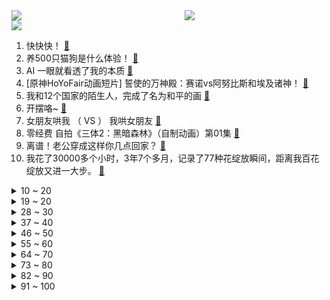 <div >
	<a style="float:left;width:55%;" href = "https://github.com/anuraghazra/github-readme-stats">
	 <img src = "https://github-readme-stats.vercel.app/api?username=iuuuuuaena&theme=buefy&show_icons=true"/>
	</a>
	<a  style="float:right;width:45%" href = "https://github.com/anuraghazra/github-readme-stats">
	 <img  src="https://github-readme-stats.vercel.app/api/top-langs/?username=anuraghazra&layout=compact"/>
	</a>
	</div>

[![](https://img.shields.io/badge/jxd-@jxdgogogo.xyz-yellowgreen.svg)](https://www.jxdgogogo.xyz)<br>
1. 快快快！ [:link:](//www.bilibili.com/video/BV1U54y1F7Sc) <br>
2. 养500只猫狗是什么体验！ [:link:](//www.bilibili.com/video/BV1gP411S7xv) <br>
3. AI 一眼就看透了我的本质 [:link:](//www.bilibili.com/video/BV1DP411U7kS) <br>
4. [原神HoYoFair动画短片] 誓使的万神殿：赛诺vs阿努比斯和埃及诸神！ [:link:](//www.bilibili.com/video/BV1aP411S7a2) <br>
5. 我和12个国家的陌生人，完成了名为和平的画 [:link:](//www.bilibili.com/video/BV1FP411S7TS) <br>
6. 开摆咯~ [:link:](//www.bilibili.com/video/BV1XP411U7SK) <br>
7. 女朋友哄我 （ VS ） 我哄女朋友 [:link:](//www.bilibili.com/video/BV1mT411W7Q9) <br>
8. 零经费 自拍《三体2：黑暗森林》（自制动画）第01集 [:link:](//www.bilibili.com/video/BV1ss4y127gi) <br>
9. 离谱！老公穿成这样你几点回家？ [:link:](//www.bilibili.com/video/BV1SX4y1r7Qx) <br>
10. 我花了30000多个小时，3年7个多月，记录了77种花绽放瞬间，距离我百花绽放又进一大步。 [:link:](//www.bilibili.com/video/BV1q54y1F7YZ) <br>
<details>
<summary>10 ~ 20</summary>

11. 【TF家族】2023年TF家族《登陆计划》系列演唱会——蝴蝶效应【演唱会全程回顾】（上半场） [:link:](//www.bilibili.com/video/BV16M4y1y7Sp) <br>
12. 我竟然真的采访到了《猫和老鼠》的画师！他还看了我的视频？！ [:link:](//www.bilibili.com/video/BV1Jo4y187Uh) <br>
13. 河南许昌又一个宝藏城市！他们竟有一个品牌让商家们纷纷看齐！ [:link:](//www.bilibili.com/video/BV14k4y1a7ih) <br>
14. 变 形 金 刚 忍 界 大 战 [:link:](//www.bilibili.com/video/BV1zk4y1e7YD) <br>
15. 《原神》寻味之旅——「璃月食集」第四期 [:link:](//www.bilibili.com/video/BV1Uo4y1L7ef) <br>
16. 《B站最快的UP主》 [:link:](//www.bilibili.com/video/BV1Ev4y1n78h) <br>
17. 当我把《反方向的钟》旋律倒过来写成一首新歌《正方向的钟》，中国风拉满！ [:link:](//www.bilibili.com/video/BV1Ph411u7WA) <br>
18. 重铸四月番荣光！我辈义不容辞！2023年四月番开播吐槽 [:link:](//www.bilibili.com/video/BV1og4y1T7VR) <br>
19. YOASOBI アイドル(Idol) Official Music Video [:link:](//www.bilibili.com/video/BV17h411u7sb) <br>
</details>
<details>
<summary>19 ~ 20</summary>

20. “我看到世界在崩裂，但我看到你”·顶级恐怖游戏【OUTLAST2】到底讲了什么样的故事 [:link:](//www.bilibili.com/video/BV1PM4y1y7oa) <br>
21. B站到底应该如何逆天改命？做了四年UP主的一些感想。 [:link:](//www.bilibili.com/video/BV1XN411w7ro) <br>
22. 放眼望去，全是瑕疵！吐槽《长空之王》【鉴定军事热门军事43.5】 [:link:](//www.bilibili.com/video/BV1uh411E7uF) <br>
23. 不停更声明，B站加油 [:link:](//www.bilibili.com/video/BV15v4y1n7im) <br>
24. 都什么年代，谁还邂逅传统小川？！！ [:link:](//www.bilibili.com/video/BV1vh411u7wH) <br>
25. 这个直接刷新了我对跳绳的认识 [:link:](//www.bilibili.com/video/BV1kg4y1u71y) <br>
26. 你们竟然这样测评游戏？ [:link:](//www.bilibili.com/video/BV19m4y117ey) <br>
27. 生活里一些奇怪的强迫症 [:link:](//www.bilibili.com/video/BV1pa4y1N7p7) <br>
28. ICU人情冷暖：当你重病以后！ [:link:](//www.bilibili.com/video/BV1om4y117P8) <br>
</details>
<details>
<summary>28 ~ 30</summary>

29. 【原神HoYoFair】先驱：将军幕 [:link:](//www.bilibili.com/video/BV14M411L78A) <br>
30. 来到南京吃美食！小傲吃的眼发直！ [:link:](//www.bilibili.com/video/BV1qL411e73s) <br>
31. 一个世纪的汉字突围史 [:link:](//www.bilibili.com/video/BV1DL411f7Jc) <br>
32. 我用ChatGPT做了一期动画杂谈.....【泛式】 [:link:](//www.bilibili.com/video/BV1qV4y1Z7Er) <br>
33. 今天是坂本龙一大师的《圣诞快乐 劳伦斯先生》，大家好好听 [:link:](//www.bilibili.com/video/BV1ym4y117u4) <br>
34. 爆肝两月！一口气带你看完全剧情《饥荒》究竟讲了什么故事？ [:link:](//www.bilibili.com/video/BV1Jc411p7oQ) <br>
35. 偶像 翻唱(アイドル) [:link:](//www.bilibili.com/video/BV1QX4y1z7TM) <br>
36. 修女半夜逛酒吧？突破自身局限才能获得新生！ [:link:](//www.bilibili.com/video/BV1LP411S73t) <br>
37. 丢人丢外地去了 [:link:](//www.bilibili.com/video/BV1gT411p7ep) <br>
</details>
<details>
<summary>37 ~ 40</summary>

38. 《明日方舟》EP -Endospore [:link:](//www.bilibili.com/video/BV1yT411H79u) <br>
39. 哈哈哈我疯啦，二手玫瑰版⚡小↑↑↑城↓↓夏↑天⚡ [:link:](//www.bilibili.com/video/BV1qg4y1u7f5) <br>
40. 莱依拉这段话太真实了！站在父母肩膀上才看到的世界，又怎么会轻易放下呢 [:link:](//www.bilibili.com/video/BV1so4y187DR) <br>
41. 成全你，我的最强恋爱脑 [:link:](//www.bilibili.com/video/BV1bh4y1W7nK) <br>
42. 小女孩也太可爱了吧！ [:link:](//www.bilibili.com/video/BV1Qc411H7DB) <br>
43. 骑行青海，遭遇九级大风沙尘暴，艰难到达乡镇吃个炕锅羊排 [:link:](//www.bilibili.com/video/BV1Hc411n7kD) <br>
44. 多大的人了必须分开睡 [:link:](//www.bilibili.com/video/BV1ig4y1T7CJ) <br>
45. 【STN快报第七季12】被骗了，我打了一天COD，结果发现是育碧的游戏 [:link:](//www.bilibili.com/video/BV1Hk4y1a7LW) <br>
46. “中国作协只养一个人，那也该是史铁生”【寻找·史铁生】 [:link:](//www.bilibili.com/video/BV1pM411K7r8) <br>
</details>
<details>
<summary>46 ~ 50</summary>

47. 整蛊！假装窜了…再用充气玩具腿让女友以为她把我掰断了！ [:link:](//www.bilibili.com/video/BV1q24y1F7jX) <br>
48. 终极社死！五十人面前讲随机PPT，脚趾抠出梦幻堡垒！ [:link:](//www.bilibili.com/video/BV1Dm4y117pf) <br>
49. 她是中国第一女警，3枪击毙歹徒，救出28名孩子 [:link:](//www.bilibili.com/video/BV13P411S7nP) <br>
50. 数据实测：lol还有多少人在玩？一区和郊区人数竟相差30倍？！ [:link:](//www.bilibili.com/video/BV1os4y1P7Vv) <br>
51. 老兵烧烤，体育生沉淀，塔克拉玛干到底有多干，百登夜行都是什么梗？【断网补全计划1】 [:link:](//www.bilibili.com/video/BV1bs4y1P7RR) <br>
52. 这到底是做菜还是魔法？看到最后我直接人傻了！ [:link:](//www.bilibili.com/video/BV16L411f7rW) <br>
53. 万众瞩目的必胜客自助餐来了，又一次吃到没货！ [:link:](//www.bilibili.com/video/BV1Ts4y1273d) <br>
54. 《鸣潮》共鸣测试PV短片 | 循光 [:link:](//www.bilibili.com/video/BV1ML411m7p2) <br>
55. 六年后重听《one day》你更喜欢哪个版本? [:link:](//www.bilibili.com/video/BV16M4y1C7FD) <br>
</details>
<details>
<summary>55 ~ 60</summary>

56. 挑战150秒一个引体向上（原声版） [:link:](//www.bilibili.com/video/BV1GM411L7vM) <br>
57. 一百年前的剩饭是什么味道？我真不想知道! [:link:](//www.bilibili.com/video/BV1dT411H7Tm) <br>
58. BLACKPINK科切拉2023舞台合集完整版 [:link:](//www.bilibili.com/video/BV1MT411p7mG) <br>
59. 【AI绘画】Stable Diffusion整合包v4发布！全新加速 解压即用 防爆显存 三分钟入门AI绘画 ☆可更新 ☆训练 ☆汉化 [:link:](//www.bilibili.com/video/BV1iM4y1y7oA) <br>
60. 哈哈哈这游戏双人模式太搞笑了！ [:link:](//www.bilibili.com/video/BV1ag4y1u73u) <br>
61. 球2前13分钟究竟埋藏了多少细节？《流浪地球2》全片解析01 [:link:](//www.bilibili.com/video/BV1gN411A7kr) <br>
62. 探秘上海排名第一的菠萝油，最贵商圈中的茶餐厅菜式居然这么怪？ [:link:](//www.bilibili.com/video/BV1dm4y117r9) <br>
63. 纳西妲传说任务第二章.zip [:link:](//www.bilibili.com/video/BV1ys4y1R7LV) <br>
64. 福州为何突然一秒天黑…原因竟是！且听地理原因分析 [:link:](//www.bilibili.com/video/BV19V4y1Z7h1) <br>
</details>
<details>
<summary>64 ~ 70</summary>

65. 叔叔阿姨们好啊 以后请多多关照啦~ [:link:](//www.bilibili.com/video/BV19a4y1A7bu) <br>
66. 港片最后的辉煌，为何充满争议？万字解读经典港片《无间道3:终极无间》 [:link:](//www.bilibili.com/video/BV1Jm4y1U78S) <br>
67. 30年前让玩家扮演魔王的争议游戏，竟暗藏黑暗结局！ [:link:](//www.bilibili.com/video/BV15s4y127E8) <br>
68. “这是最后的奥德彪绝唱” [:link:](//www.bilibili.com/video/BV1Vs4y1N7Js) <br>
69. 仙侠剧都不敢这么拍！魔法少女大战五族修行者! [:link:](//www.bilibili.com/video/BV1fs4y117Ba) <br>
70. 【最后十课】函数与导数的核心总结！2023高考冲刺！第一讲 [:link:](//www.bilibili.com/video/BV1th4y1W7sq) <br>
71. 【苏星河】史上最离谱的平板，以及它最离谱的用法 [:link:](//www.bilibili.com/video/BV1Hc411n7Xz) <br>
72. 【妮露】⚡妮能忍受妲妲妲的洗脑么⚡汪⚡ [:link:](//www.bilibili.com/video/BV1mM4y1C7Kc) <br>
73. 【原神HoYoFair】The Diagnosis (Genshin Impact Fan Musical) [:link:](//www.bilibili.com/video/BV1LM411L79o) <br>
</details>
<details>
<summary>73 ~ 80</summary>

74. 穿越后想活久点，你得学会哪些知识？ [:link:](//www.bilibili.com/video/BV1u24y1c7Rt) <br>
75. 去蛋黄派家做蛋黄派给蛋黄派吃 [:link:](//www.bilibili.com/video/BV19s4y117eb) <br>
76. 这都是啥啊???(5) [:link:](//www.bilibili.com/video/BV1No4y1H7mY) <br>
77. “我站在鼓楼上面，一切繁华与我无关” [:link:](//www.bilibili.com/video/BV1za4y1N7AW) <br>
78. 准备和余华结婚，想了好久了 [:link:](//www.bilibili.com/video/BV1ka4y1N7iJ) <br>
79. 格斗之王！AI写出来的AI竟然这么强！ [:link:](//www.bilibili.com/video/BV1DT411H7ph) <br>
80. 3元水 VS 100元水 [:link:](//www.bilibili.com/video/BV1Fo4y1j7o2) <br>
81. 姬小满：我打一个五连鞭！ [:link:](//www.bilibili.com/video/BV1Em4y1U748) <br>
82. 室友：想听爱在西元前 [:link:](//www.bilibili.com/video/BV1is4y127um) <br>
</details>
<details>
<summary>82 ~ 90</summary>

83. 水流丝滑就是极品，水流发散就是极差？紫砂壶出水的秘密 [:link:](//www.bilibili.com/video/BV1kc411p75U) <br>
84. 隐藏在印度街头的人间兵器 [:link:](//www.bilibili.com/video/BV14M411L7vT) <br>
85. 冠军女教练教你如何打出拳的穿透力 [:link:](//www.bilibili.com/video/BV1Ko4y1h7Pm) <br>
86. 深度|| 权谋导演怎样布局暴打东北战狼？三国群雄逐鹿时代“步克骑”巅峰之战！ [:link:](//www.bilibili.com/video/BV14s4y1P7Pt) <br>
87. 工薪家庭如何回本留学！ [:link:](//www.bilibili.com/video/BV1jh411M7xD) <br>
88. 成本只需要4块钱的“穷鬼”拌饭 [:link:](//www.bilibili.com/video/BV1YL411m7En) <br>
89. 沉痛悼念钟明超同志 [:link:](//www.bilibili.com/video/BV1XM41157Mi) <br>
90. 这样的乡间田野你敢来吗？很多毒物蛇虫哦 [:link:](//www.bilibili.com/video/BV18c411p7Pd) <br>
91. 自造战争电影中的松发地雷模型，踩到之后飙演技 [:link:](//www.bilibili.com/video/BV1dh411M7w3) <br>
</details>
<details>
<summary>91 ~ 100</summary>

92. 男生宿舍晚上聊什么 VS 女生宿舍晚上聊什么 [:link:](//www.bilibili.com/video/BV1m24y1w7PA) <br>
93. 新赛季核弹首炸，一定要看到最后 [:link:](//www.bilibili.com/video/BV1oM41157DE) <br>
94. 华农兄弟：雨后春笋，挖点烤干炖鸡，香嫩有嚼劲 [:link:](//www.bilibili.com/video/BV13k4y1e7pM) <br>
95. 虽然有点坎坷，但问题总算是解决了！ [:link:](//www.bilibili.com/video/BV1Xg4y1T7w4) <br>
96. 这是一道成本只需要4块的拌饭？ [:link:](//www.bilibili.com/video/BV1Jc411n7qj) <br>
97. 蟹钳太钝了，拿把刀用很合理吧！！！ [:link:](//www.bilibili.com/video/BV1rh41177pt) <br>
98. 攒了半年的屯屯鼠能出什么？ [:link:](//www.bilibili.com/video/BV1Th411u72z) <br>
99. 荒泷一斗真人版（大型社死现场） [:link:](//www.bilibili.com/video/BV1Sg4y1T7JE) <br>
100. 这些最可怕的女子图鉴，才是最让人羡慕的大女主！【透明的她07】 [:link:](//www.bilibili.com/video/BV1Ko4y1H7ub) <br>
</details>
